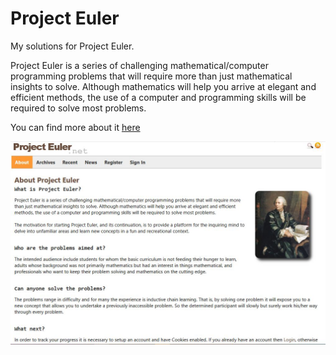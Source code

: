 # Project Euler

My solutions for Project Euler.

Project Euler is a series of challenging mathematical/computer programming problems that will require more than just mathematical insights to solve. Although mathematics will help you arrive at elegant and efficient methods, the use of a computer and programming skills will be required to solve most problems.

You can find more about it [here](https://projecteuler.net)

![project euler homepage](projecteuler.JPG)
